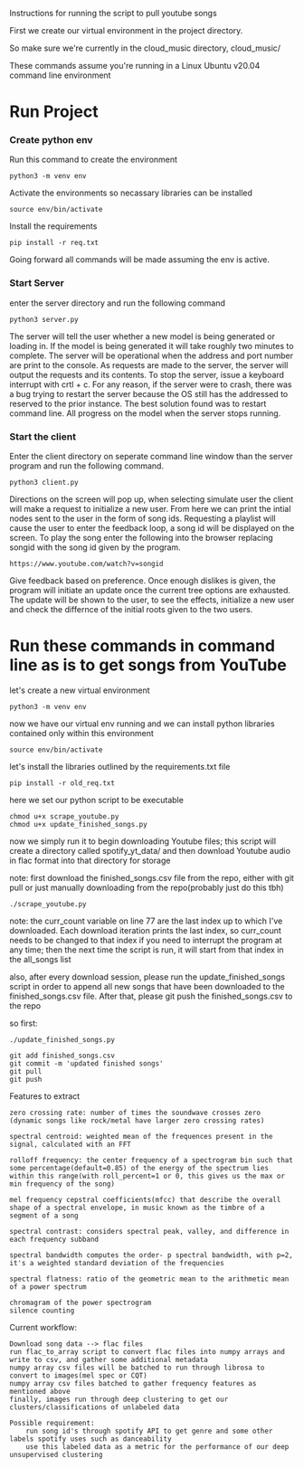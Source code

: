 Instructions for running the script to pull youtube songs

First we create our virtual environment in the project directory.

So make sure we're currently in the cloud_music directory, cloud_music/

These commands assume you're running in a Linux Ubuntu v20.04 command line environment

# Run Project

### Create python env

Run this command to create the environment

`python3 -m venv env`

Activate the environments so necassary libraries can be installed

`source env/bin/activate`

Install the requirements

`pip install -r req.txt`

Going forward all commands will be made assuming the env is active.

### Start Server

enter the server directory and run the following command

`python3 server.py`

The server will tell the user whether a new model is being generated or loading in.  If the model is being generated it will take roughly two minutes to complete.  The server will be operational when the address and port number are print to the console.  As requests are made to the server, the server will output the requests and its contents. To stop the server, issue a keyboard interrupt with crtl + c.  For any reason, if the server were to crash, there was a bug trying to restart the server because the OS still has the addressed to reserved to the prior instance.  The best solution found was to restart command line.  All progress on the model when the server stops running.

### Start the client

Enter the client directory on seperate command line window than the server program and run the following command.

`python3 client.py`

Directions on the screen will pop up, when selecting simulate user the client will make a request to initialize a new user. From here we can print the intial nodes sent to the user in the form of song ids.  Requesting a playlist will cause the user to enter the feedback loop, a song id will be displayed on the screen. To play the song enter the following into the browser replacing songid with the song id given by the program. 

`https://www.youtube.com/watch?v=songid`

Give feedback based on preference. Once enough dislikes is given, the program will initiate an update once the current tree options are exhausted.  The update will be shown to the user, to see the effects, initialize a new user and check the differnce of the initial roots given to the two users.
# Run these commands in command line as is to get songs from YouTube

let's create a new virtual environment

`python3 -m venv env`

now we have our virtual env running and we can install python libraries contained only within this environment

`source env/bin/activate`

let's install the libraries outlined by the requirements.txt file

`pip install -r old_req.txt`

here we set our python script to be executable

```
chmod u+x scrape_youtube.py
chmod u+x update_finished_songs.py
```

now we simply run it to begin downloading Youtube files; this script will create a directory called spotify_yt_data/ and then download Youtube audio in flac format into that directory for storage

note: first download the finished_songs.csv file from the repo, either with git pull or just manually downloading from the repo(probably just do this tbh)

`./scrape_youtube.py`


note: the curr_count variable on line 77 are the last index up to which I've downloaded. Each download iteration prints the last index, so curr_count needs to be changed to that index if you need to interrupt the program at any time; then the next time the script is run, it will start from that index in the all_songs list


also, after every download session, please run the update_finished_songs script in order to append all new songs that have been downloaded to the finished_songs.csv file. After that, please git push the finished_songs.csv to the repo

so first:

```
./update_finished_songs.py

git add finished_songs.csv
git commit -m 'updated finished songs'
git pull
git push
```


Features to extract

```
zero crossing rate: number of times the soundwave crosses zero (dynamic songs like rock/metal have larger zero crossing rates)

spectral centroid: weighted mean of the frequences present in the signal, calculated with an FFT

rolloff frequency: the center frequency of a spectrogram bin such that some percentage(default=0.85) of the energy of the spectrum lies within this range(with roll_percent=1 or 0, this gives us the max or min frequency of the song)

mel frequency cepstral coefficients(mfcc) that describe the overall shape of a spectral envelope, in music known as the timbre of a segment of a song

spectral contrast: considers spectral peak, valley, and difference in each frequency subband

spectral bandwidth computes the order- p spectral bandwidth, with p=2, it's a weighted standard deviation of the frequencies

spectral flatness: ratio of the geometric mean to the arithmetic mean of a power spectrum

chromagram of the power spectrogram
silence counting
```


Current workflow:
```
Download song data --> flac files
run flac_to_array script to convert flac files into numpy arrays and write to csv, and gather some additional metadata
numpy array csv files will be batched to run through librosa to convert to images(mel spec or CQT)
numpy array csv files batched to gather frequency features as mentioned above
finally, images run through deep clustering to get our clusters/classifications of unlabeled data

Possible requirement:
    run song id's through spotify API to get genre and some other labels spotify uses such as danceability
    use this labeled data as a metric for the performance of our deep unsupervised clustering
```


